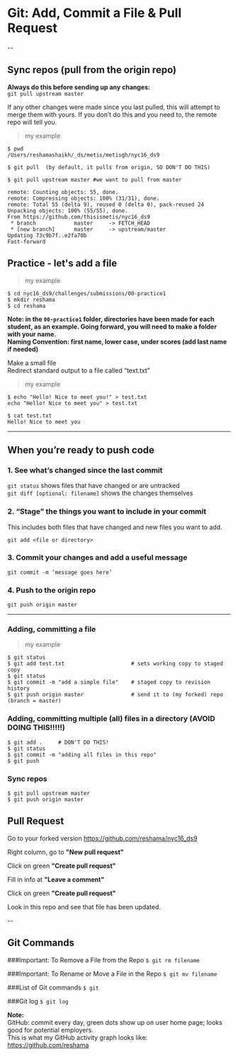 # Git:  Add, Commit a File & Pull Request

--

## Sync repos (pull from the origin repo)
**Always do this before sending up any changes:**  
`git pull upstream master`

If any other changes were made since you last pulled, this will attempt to merge them with yours. If you don’t do this and you need to, the remote repo will tell you.

>my example

```
$ pwd
/Users/reshamashaikh/_ds/metis/metisgh/nyc16_ds9

$ git pull  (by default, it pulls from origin, SO DON'T DO THIS)

$ git pull upstream master #we want to pull from master

remote: Counting objects: 55, done.
remote: Compressing objects: 100% (31/31), done.
remote: Total 55 (delta 9), reused 0 (delta 0), pack-reused 24
Unpacking objects: 100% (55/55), done.
From https://github.com/thisismetis/nyc16_ds9
 * branch            master     -> FETCH_HEAD
 * [new branch]      master     -> upstream/master
Updating 73c9b7f..e2fa70b
Fast-forward
```

## Practice - let's add a file
>my example
```
$ cd nyc16_ds9/challenges/submissions/00-practice1
$ mkdir reshama
$ cd reshama
```

**Note: in the `00-practice1` folder, directories have been made for each student, as an example.  Going forward, you will need to make a folder with your name.**  
**Naming Convention:  first name, lower case, under scores (add last name if needed)**

Make a small file  
Redirect standard output to a file called “text.txt”
>my example

```
$ echo "Hello! Nice to meet you!" > test.txt
echo "Hello! Nice to meet you" > test.txt

$ cat test.txt 
Hello! Nice to meet you
```

---
## When you’re ready to push code

### 1. See what’s changed since the last commit
`git status` shows files that have changed or are untracked  
`git diff [optional: filename]` shows the changes themselves

### 2. “Stage” the things you want to include in your commit
This includes both files that have changed and new files you want to add.

`git add <file or directory>`

### 3. Commit your changes and add a useful message

`git commit -m ‘message goes here’`

### 4. Push to the origin repo

`git push origin master`

---

### Adding, committing a file
>my example 
```
$ git status
$ git add test.txt                     # sets working copy to staged copy
$ git status
$ git commit -m "add a simple file"    # staged copy to revision history
$ git push origin master               # send it to (my forked) repo (branch = master)
```

### Adding, committing multiple (all) files in a directory (AVOID DOING THIS!!!!!)
```
$ git add .     # DON'T DO THIS!
$ git status
$ git commit -m "adding all files in this repo"
$ git push
```

### Sync repos
```
$ git pull upstream master
$ git push origin master
```

## Pull Request

Go to your forked version
https://github.com/reshama/nyc16_ds9

Right column, go to **"New pull request"**

Click on green **"Create pull request"**

Fill in info at **"Leave a comment"**

Click on green **"Create pull request"**

Look in this repo and see that file has been updated.

--

## Git Commands

###Important:  To Remove a File from the Repo
`$ git rm filename`  

###Important:  To Rename or Move a File in the Repo
`$ git mv filename` 

###List of Git commands
`$ git`

###Git log
`$ git log`

**Note:**  
GitHub:  commit every day, green dots show up on user home page; looks good for potential employers.  
This is what my GitHub activity graph looks like:  
https://github.com/reshama



